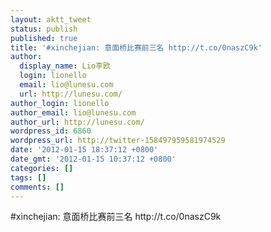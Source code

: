 ```yaml
---
layout: aktt_tweet
status: publish
published: true
title: '#xinchejian: 意面桥比赛前三名 http://t.co/0naszC9k'
author:
  display_name: Lio李欧
  login: lionello
  email: lio@lunesu.com
  url: http://lunesu.com/
author_login: lionello
author_email: lio@lunesu.com
author_url: http://lunesu.com/
wordpress_id: 6860
wordpress_url: http://twitter-158497959581974529
date: '2012-01-15 18:37:12 +0800'
date_gmt: '2012-01-15 10:37:12 +0800'
categories: []
tags: []
comments: []
---
```

<p>#xinchejian: 意面桥比赛前三名 http://t.co/0naszC9k</p>
